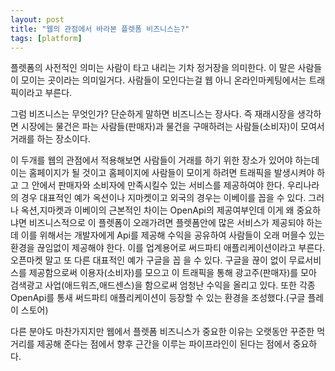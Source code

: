 ```yaml
---
layout: post
title: "웹의 관점에서 바라본 플렛폼 비즈니스는?"
tags: [platform]
---
```


플렛폼의 사전적인 의미는 사람이 타고 내리는 기차 정거장을 의미한다.
이 말은 사람들이 모이는 곳이라는 의미일거다.
사람들이 모인다는걸 웹 아니 온라인마케팅에서는 트래픽이라고 부른다.

그럼 비즈니스는 무엇인가?
단순하게 말하면 비즈니스는 장사다. 즉 재래시장을 생각하면 시장에는
물건은 파는 사람들(판매자)과 물건을 구매하려는 사람들(소비자)이 모여서
거래를 하는 장소이다.

이 두개를 웹의 관점에서 적용해보면 사람들이 거래를 하기 위한 장소가 있어야
하는데 이는 홈페이지가 될 것이고 홈페이지에 사람들이 모이게 하려면 트래픽을
발생시켜야 하고 그 안에서 판매자와 소비자에 만족시킬수 있는 서비스를 제공하여야 한다.
우리나라의 경우 대표적인 예가 옥션이나 지마켓이고 외국의 경우는 이베이를 꼽을 수 있다.
그러나 옥션,지마켓과 이베이의 근본적인 차이는 OpenApi의 제공여부인데 이게 왜 중요하냐면
비즈니스적으로 이 플렛폼이 오래가려면 플렛폼안에 많은 서비스가 제공되야 하는데 이를 위해서는
개발자에게 Api를 제공해 수익을 공유하여 사람들이 오래 머믈수 있는 환경을 끊임없이 제공해야 한다.
이를 업계용어로 써드파티 애플리케이션이라고 부른다.
오픈마켓 말고 또 다른 대표적인 예가 구글을 꼽 을 수 있다.
구글을 끊이 없이 무료서비스를 제공함으로써 이용자(소비자)를 모으고 이 트래픽을 통해 광고주(판매자)를
모아 검색광고 사업(애드워즈,애드센스)을 함으로써 엄청난 수익을 올리고 있다.
또한 각종 OpenApi를 통새 써드파티 애플리케이션이 등장할 수 있는 환경을 조성했다.(구글 플레이 스토어)

다른 분야도 마찬가지지만 웹에서 플렛폼 비즈니스가 중요한 이유는 오랫동안 꾸준한 먹거리를 제공해 준다는
점에서 향후 근간을 이루는 파이프라인이 된다는 점에서 중요하다.